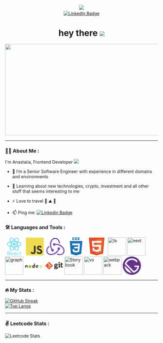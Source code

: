 <div id="header" align="center">
  <img src="https://media.giphy.com/media/M9gbBd9nbDrOTu1Mqx/giphy.gif" width="100"/>
<div id="badges">
  <a href="https://www.linkedin.com/in/an-sokol/">
    <img src="https://img.shields.io/badge/LinkedIn-blue?style=for-the-badge&logo=linkedin&logoColor=white" alt="LinkedIn Badge"/>
  </a>
</div>
<h1>
  hey there
  <img src="https://media.giphy.com/media/hvRJCLFzcasrR4ia7z/giphy.gif" width="30px"/>
</h1>
  <img src="https://media.giphy.com/media/ohONS2y8GTDoI/giphy.gif" width="900" height="300"/>
</div>

  ---
  
### :woman_technologist: About Me :
I'm Anastaiia, Frontend Developer  <img src="https://media.giphy.com/media/WUlplcMpOCEmTGBtBW/giphy.gif" width="30"> 
- :telescope: I’m a Senior Software Engineer with experience in different domains and environments

- :seedling: Learning about new technologies, crypto, investment and all other stuff that seems interesting to me

- :zap: Love to travel 🤿 ⛰️ 🚴

- :mailbox: Ping me: [![Linkedin Badge](https://img.shields.io/badge/LinkedIn-blue?style=flat&logo=Linkedin&logoColor=white)](https://www.linkedin.com/in/an-sokol/)

### :hammer_and_wrench: Languages and Tools :
<div>
  <img src="https://github.com/devicons/devicon/blob/master/icons/react/react-original-wordmark.svg" title="React" alt="React" width="60" height="60"/>&nbsp;
  <img src="https://github.com/devicons/devicon/blob/master/icons/javascript/javascript-original.svg" title="JavaScript" alt="JavaScript" width="60" height="60"/>&nbsp;
  <img src="https://github.com/devicons/devicon/blob/master/icons/redux/redux-original.svg" title="Redux" alt="Redux " width="60" height="60"/>&nbsp;
  <img src="https://github.com/devicons/devicon/blob/master/icons/css3/css3-plain-wordmark.svg"  title="CSS3" alt="CSS" width="60" height="60"/>&nbsp;
  <img src="https://github.com/devicons/devicon/blob/master/icons/html5/html5-original.svg" title="HTML5" alt="HTML" width="60" height="60"/>&nbsp;
  <img src="https://cdn.jsdelivr.net/gh/devicons/devicon/icons/typescript/typescript-original.svg" title="ts" **alt="ts" width="60" height="60"/>
  <img src="https://cdn.jsdelivr.net/gh/devicons/devicon/icons/nextjs/nextjs-original-wordmark.svg"  title="next" **alt="next" width="60" height="60"/>
  <img src="https://cdn.jsdelivr.net/gh/devicons/devicon/icons/graphql/graphql-plain-wordmark.svg" title="graph" **alt="graph"  width="60" height="60"/>
  <img src="https://github.com/devicons/devicon/blob/master/icons/nodejs/nodejs-original-wordmark.svg" title="NodeJS" alt="NodeJS" width="60" height="60"/>&nbsp;
  <img src="https://github.com/devicons/devicon/blob/master/icons/git/git-original-wordmark.svg" title="Git" **alt="Git" width="60" height="60"/>
  <img src="https://cdn.jsdelivr.net/gh/devicons/devicon/icons/storybook/storybook-original.svg" title="Storybook" **alt="Storybook" width="60" height="60"/>
  <img src="https://cdn.jsdelivr.net/gh/devicons/devicon/icons/vscode/vscode-original.svg"  title="vs" **alt="vs" width="60" height="60"/>
  <img src="https://cdn.jsdelivr.net/gh/devicons/devicon/icons/webpack/webpack-original-wordmark.svg" title="webpack" **alt="webpack"  width="60" height="60"/>
  <img src="https://github.com/devicons/devicon/blob/master/icons/gatsby/gatsby-original.svg" title="Gatsby"  alt="Gatsby" width="60" height="60"/>&nbsp;
</div>

--- 

### :fire: My Stats :
[![GitHub Streak](https://streak-stats.demolab.com?user=sokolova-an&theme=highcontrast&mode=weekly&exclude_days=Sun%2CSat)](https://git.io/streak-stats)   
[![Top Langs](https://github-readme-stats.vercel.app/api/top-langs/?username=sokolova-an&layout=compact&theme=vision-friendly-dark)](https://github.com/anuraghazra/github-readme-stats)  

--- 

### ✌️ Leetcode Stats :
![Leetcode Stats](https://leetcard.jacoblin.cool/sokol-an?lapor?ext=contest)

<!--                        
https://media.giphy.com/media/Yx5ns1mSPBle0/giphy.gif
**sokolova-an/sokolova-an** is a ✨ _special_ ✨ repository because its `README.md` (this file) appears on your GitHub profile.

Here are some ideas to get you started:

- 🔭 I’m currently working on ...
- 🌱 I’m currently learning ...
- 👯 I’m looking to collaborate on ...
- 🤔 I’m looking for help with ...
- 💬 Ask me about ...
- 📫 How to reach me: ...
- 😄 Pronouns: ...
- ⚡ Fun fact: ...
-->
